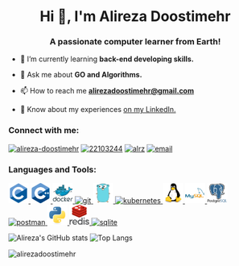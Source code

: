 <h1 align="center">Hi 👋, I'm Alireza Doostimehr</h1>
<h3 align="center">A passionate computer learner from Earth!</h3>

- 🌱 I’m currently learning **back-end developing skills.**

- 💬 Ask me about **GO and Algorithms.**

- 📫 How to reach me **alirezadoostimehr@gmail.com**

- 📄 Know about my experiences [on my LinkedIn.](https://www.linkedin.com/in/alireza-doostimehr/)

<h3 align="left">Connect with me:</h3>
<p align="left">
<a href="https://linkedin.com/in/alireza-doostimehr" target="blank"><img align="center" src="https://www.vectorlogo.zone/logos/linkedin/linkedin-icon.svg" alt="alireza-doostimehr" height="30" width="40" /></a>
<a href="https://stackoverflow.com/users/22103244" target="blank"><img align="center" src="https://www.vectorlogo.zone/logos/stackoverflow/stackoverflow-icon.svg" alt="22103244" height="30" width="40" /></a>
<a href="https://codeforces.com/profile/alrz" target="blank"><img align="center" src="https://art.npanuhin.me/SVG/Codeforces/Codeforces.colored.svg" alt="alrz" height="30" width="40" /></a>
<a href="mailto:alirezadoostimehr@gmail.com" target="blank"><img align="center" src="https://www.vectorlogo.zone/logos/gmail/gmail-icon.svg" alt="email" height="30" width="40" /></a>
</p>

<h3 align="left">Languages and Tools:</h3>
<p align="left"> <a href="https://www.cprogramming.com/" target="_blank" rel="noreferrer"> <img src="https://raw.githubusercontent.com/devicons/devicon/master/icons/c/c-original.svg" alt="c" width="40" height="40"/> </a> <a href="https://www.w3schools.com/cpp/" target="_blank" rel="noreferrer"> <img src="https://raw.githubusercontent.com/devicons/devicon/master/icons/cplusplus/cplusplus-original.svg" alt="cplusplus" width="40" height="40"/> </a> <a href="https://www.docker.com/" target="_blank" rel="noreferrer"> <img src="https://raw.githubusercontent.com/devicons/devicon/master/icons/docker/docker-original-wordmark.svg" alt="docker" width="40" height="40"/> </a> <a href="https://git-scm.com/" target="_blank" rel="noreferrer"> <img src="https://www.vectorlogo.zone/logos/git-scm/git-scm-icon.svg" alt="git" width="40" height="40"/> </a> <a href="https://golang.org" target="_blank" rel="noreferrer"> <img src="https://raw.githubusercontent.com/devicons/devicon/master/icons/go/go-original.svg" alt="go" width="40" height="40"/> </a> <a href="https://kubernetes.io" target="_blank" rel="noreferrer"> <img src="https://www.vectorlogo.zone/logos/kubernetes/kubernetes-icon.svg" alt="kubernetes" width="40" height="40"/> </a> <a href="https://www.linux.org/" target="_blank" rel="noreferrer"> <img src="https://raw.githubusercontent.com/devicons/devicon/master/icons/linux/linux-original.svg" alt="linux" width="40" height="40"/> </a> <a href="https://www.mysql.com/" target="_blank" rel="noreferrer"> <img src="https://raw.githubusercontent.com/devicons/devicon/master/icons/mysql/mysql-original-wordmark.svg" alt="mysql" width="40" height="40"/> </a> <a href="https://www.postgresql.org" target="_blank" rel="noreferrer"> <img src="https://raw.githubusercontent.com/devicons/devicon/master/icons/postgresql/postgresql-original-wordmark.svg" alt="postgresql" width="40" height="40"/> </a> <a href="https://postman.com" target="_blank" rel="noreferrer"> <img src="https://www.vectorlogo.zone/logos/getpostman/getpostman-icon.svg" alt="postman" width="40" height="40"/> </a> <a href="https://www.python.org" target="_blank" rel="noreferrer"> <img src="https://raw.githubusercontent.com/devicons/devicon/master/icons/python/python-original.svg" alt="python" width="40" height="40"/> </a> <a href="https://redis.io" target="_blank" rel="noreferrer"> <img src="https://raw.githubusercontent.com/devicons/devicon/master/icons/redis/redis-original-wordmark.svg" alt="redis" width="40" height="40"/> </a> <a href="https://www.sqlite.org/" target="_blank" rel="noreferrer"> <img src="https://www.vectorlogo.zone/logos/sqlite/sqlite-icon.svg" alt="sqlite" width="40" height="40"/> </a> </p>

![Alireza's GitHub stats](https://github-readme-stats.vercel.app/api?username=alirezadoostimehr&show_icons=true&rank_icon=github&text_bold=true&theme=aura_dark&title_color=fff&text_color=fff)
![Top Langs](https://github-readme-stats.vercel.app/api/top-langs/?username=alirezadoostimehr&layout=donut&theme=aura_dark&title_color=fff&text_color=fff&card_width=150)

<p><img align="center" src="https://streak-stats.demolab.com?user=alirezadoostimehr&theme=aura_dark&border_radius=10&card_width=500" alt="alirezadoostimehr" /></p>
